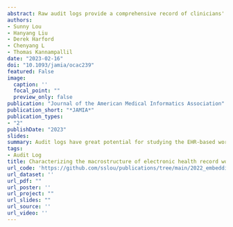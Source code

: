```yaml
---
abstract: Raw audit logs provide a comprehensive record of clinicians' activities on an electronic health record (EHR) and have considerable potential for studying clinician behaviors. However, research using raw audit logs is limited because they lack context for clinical tasks, leading to difficulties in interpretation. We describe a novel unsupervised approach using the comparison and visualization of EHR action embeddings to learn context and structure from raw audit log activities. Using a dataset of 15 767 634 raw audit log actions performed by 88 intern physicians over 6 months of EHR use across inpatient and outpatient settings, we demonstrated that embeddings can be used to learn the situated context for EHR-based work activities, identify discrete clinical workflows, and discern activities typically performed across diverse contexts. Our approach represents an important methodological advance in raw audit log research, facilitating the future development of metrics and predictive models to measure clinician behaviors at the macroscale.
authors:
- Sunny Lou
- Hanyang Liu
- Derek Harford
- Chenyang L
- Thomas Kannampallil
date: "2023-02-16"
doi: "10.1093/jamia/ocac239"
featured: False
image:
  caption: ''
  focal_point: ""
  preview_only: false
publication: "Journal of the American Medical Informatics Association"
publication_short: "*JAMIA*"
publication_types:
- "2"
publishDate: "2023"
slides: 
summary: Audit logs have great potential for studying the EHR-based workflows and work habits of physicians and other healthcare professionals. However, one major barrier is the granularity of the data, which makes identification of discrete clinical tasks difficult. In this paper, we describe a novel unsupervised approach using the comparison and visualization of EHR action embeddings to learn context and structure from raw audit log activities, which can be useful for task identification and annotation.
tags:
- Audit Log
title: Characterizing the macrostructure of electronic health record work using raw audit logs - an unsupervised action embeddings approach
url_code: 'https://github.com/sslou/publications/tree/main/2022_embeddings'
url_dataset: ''
url_pdf: ""
url_poster: ''
url_project: ""
url_slides: ""
url_source: ''
url_video: ''
---
```



